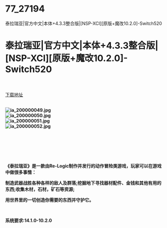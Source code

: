 # 77_27194
泰拉瑞亚|官方中文|本体+4.3.3整合版|[NSP-XCI][原版+魔改10.2.0]-Switch520
# 泰拉瑞亚|官方中文|本体+4.3.3整合版|[NSP-XCI][原版+魔改10.2.0]-Switch520
 <br/></br>
[下载地址](https://www.switch520.cc/article/27194 "下载地址")
<br/></br>

<p><strong><img title="ia_200000049.jpg" src="https://www.switch520.cc/muke_img/2021_08_20_743122f47d3ff.jpg" alt="ia_200000049.jpg"></strong><br>
<strong><img title="ia_200000050.jpg" src="https://www.switch520.cc/muke_img/2021_08_20_e49d3be04bef1.jpg" alt="ia_200000050.jpg"></strong><br>
<strong><img title="ia_200000051.jpg" src="https://www.switch520.cc/muke_img/2021_08_20_d3ffd9687ed50.jpg" alt="ia_200000051.jpg"></strong><br>
<strong><img title="ia_200000052.jpg" src="https://www.switch520.cc/muke_img/2021_08_20_c2525aff93d6c.jpg" alt="ia_200000052.jpg"></strong></p>
<p>&nbsp;</p>
<p><strong>&nbsp;</strong></p>
<p><strong>&nbsp;</strong></p>
<p><strong>《泰拉瑞亚》是一款由Re-Logic制作并发行的动作冒险类游戏，玩家可以在游戏中做很多事情：</strong></p>
<p><strong>制造武器战胜各种各样的敌人及群落;挖掘地下寻找器材配件、金钱和其他有用的东西;收集木材，石材，矿石等资源;</strong></p>
<p><strong>用世界里的一切创造你需要的东西并守护它。</strong></p>
<p>&nbsp;</p>
<p><strong>系统要求:14.1.0-10.2.0</strong></p>



